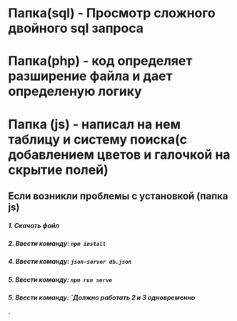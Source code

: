 # Папка(sql) - Просмотр сложного двойного sql запроса


# Папка(php) - код определяет разширение файла и дает определеную логику


# Папка (js) - написал на нем таблицу и систему поиска(с добавлением цветов и галочкой на скрытие полей)

## Если возникли проблемы с установкой (папка js)
                     
##### 1. Скачать файл
##### 2. Ввести команду: `npm install`
##### 4. Ввести команду: `json-server db.json`
##### 5. Ввести команду: `npm run serve`
##### 5. Ввести команду: `Должно работать 2 и 3 одновременно 
`
